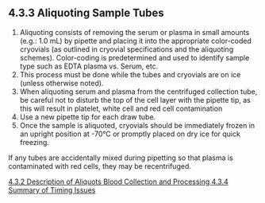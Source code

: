 ## 4.3.3 Aliquoting Sample Tubes

1. Aliquoting consists of removing the serum or plasma in small amounts (e.g.: 1.0 mL) by pipette and placing it into the appropriate color-coded cryovials (as outlined in cryovial specifications and the aliquoting schemes).  Color-coding is predetermined and used to identify sample type such as EDTA plasma vs. Serum, etc.
2. This process must be done while the tubes and cryovials are on ice (unless otherwise 	noted).
3. When aliquoting serum and plasma from the centrifuged collection tube, be careful not 	to disturb the top of the cell layer with the pipette tip, as this will result in platelet, 	white cell and red cell contamination
4. Use a new pipette tip for each draw tube.
5. Once the sample is aliquoted, cryovials should be immediately frozen in an upright 	position at -70°C or promptly placed on dry ice for quick freezing.

If any tubes are accidentally mixed during pipetting so that plasma is contaminated with red cells, they may be recentrifuged.


<div class="center">
<div class="btn-group">
  <a href=":pages_path:/manuals/blood-collection-processing/4-03-02-aliquots-description.md" class="btn btn-default">
    <span class="glyphicon glyphicon-chevron-left"></span>
    4.3.2 Description of Aliquots
  </a>

  <a href=":pages_path:/manuals/blood-collection-processing" class="btn btn-default">
    <span class="glyphicon glyphicon-chevron-up"></span>
    Blood Collection and Processing
  </a>

  <a href=":pages_path:/manuals/blood-collection-processing/4-03-04-summary-of-timing-issues.md" class="btn btn-success">
    4.3.4 Summary of Timing Issues
    <span class="glyphicon glyphicon-chevron-right"></span>
  </a>
</div>
</div>
